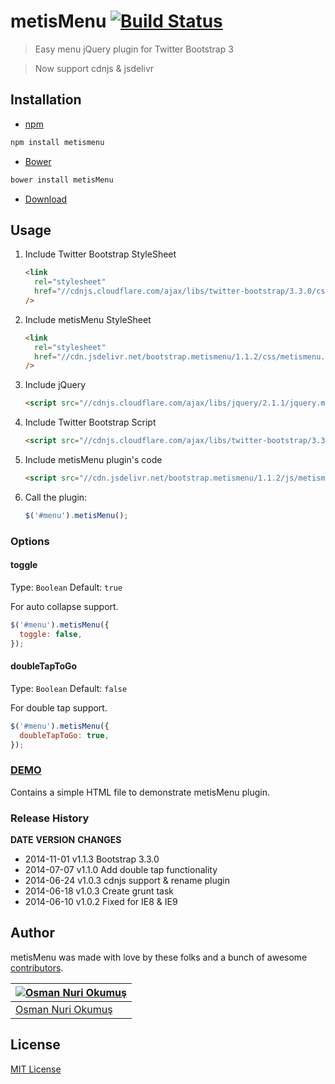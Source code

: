 # metisMenu [![Build Status](https://secure.travis-ci.org/onokumus/metisMenu.png?branch=master)](https://travis-ci.org/onokumus/metisMenu)

> Easy menu jQuery plugin for Twitter Bootstrap 3

> Now support cdnjs & jsdelivr

## Installation

- [npm](http://npmjs.org/)

```bash
npm install metismenu
```

- [Bower](http://bower.io)

```bash
bower install metisMenu
```

- [Download](https://github.com/onokumus/metisMenu/archive/master.zip)

## Usage

1. Include Twitter Bootstrap StyleSheet

   ```html
   <link
     rel="stylesheet"
     href="//cdnjs.cloudflare.com/ajax/libs/twitter-bootstrap/3.3.0/css/bootstrap.min.css"
   />
   ```

2. Include metisMenu StyleSheet

   ```html
   <link
     rel="stylesheet"
     href="//cdn.jsdelivr.net/bootstrap.metismenu/1.1.2/css/metismenu.min.css"
   />
   ```

3. Include jQuery

   ```html
   <script src="//cdnjs.cloudflare.com/ajax/libs/jquery/2.1.1/jquery.min.js"></script>
   ```

4. Include Twitter Bootstrap Script

   ```html
   <script src="//cdnjs.cloudflare.com/ajax/libs/twitter-bootstrap/3.3.0/js/bootstrap.min.js"></script>
   ```

5. Include metisMenu plugin's code

   ```html
   <script src="//cdn.jsdelivr.net/bootstrap.metismenu/1.1.2/js/metismenu.min.js"></script>
   ```

6. Call the plugin:

   ```javascript
   $('#menu').metisMenu();
   ```

### Options

#### toggle

Type: `Boolean`
Default: `true`

For auto collapse support.

```javascript
$('#menu').metisMenu({
  toggle: false,
});
```

#### doubleTapToGo

Type: `Boolean`
Default: `false`

For double tap support.

```javascript
$('#menu').metisMenu({
  doubleTapToGo: true,
});
```

### [DEMO](http://demo.onokumus.com/metisMenu/)

Contains a simple HTML file to demonstrate metisMenu plugin.

### Release History

**DATE** **VERSION** **CHANGES**

- 2014-11-01 v1.1.3 Bootstrap 3.3.0
- 2014-07-07 v1.1.0 Add double tap functionality
- 2014-06-24 v1.0.3 cdnjs support & rename plugin
- 2014-06-18 v1.0.3 Create grunt task
- 2014-06-10 v1.0.2 Fixed for IE8 & IE9

## Author

metisMenu was made with love by these folks and a bunch of awesome [contributors](https://github.com/onokumus/metisMenu/graphs/contributors).

| [![Osman Nuri Okumuş](https://0.gravatar.com/avatar/4fa374411129d6f574c33e4753ec402e?s=70)](http://onokumus.com) |
| ---------------------------------------------------------------------------------------------------------------- |
| [Osman Nuri Okumuş](http://onokumus.com)                                                                         |

## License

[MIT License](https://github.com/onokumus/metisMenu/blob/master/LICENSE)
